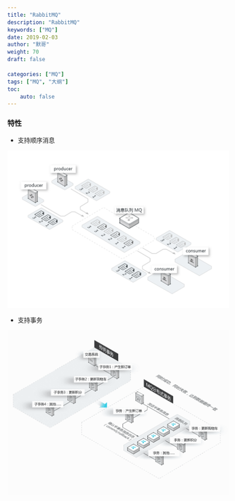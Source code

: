 ```yaml
---  
title: "RabbitMQ"
description: "RabbitMQ"
keywords: ["MQ"]
date: 2019-02-03
author: "默哥"
weight: 70
draft: false

categories: ["MQ"]
tags: ["MQ", "大纲"]  
toc: 
    auto: false
---
```


### 特性
* 支持顺序消息

![](/images/mq/sort.gif "顺序消息")

* 支持事务

![](/images/mq/tx.png "事务")